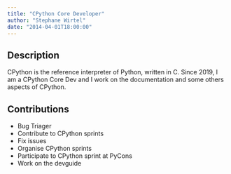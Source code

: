 ```yaml
---
title: "CPython Core Developer"
author: "Stephane Wirtel"
date: "2014-04-01T18:00:00"
---
```


## Description

CPython is the reference interpreter of Python, written in C. Since 2019, I am a
CPython Core Dev and I work on the documentation and some others aspects of CPython.

## Contributions

* Bug Triager
* Contribute to CPython sprints
* Fix issues
* Organise CPython sprints
* Participate to CPython sprint at PyCons
* Work on the devguide
